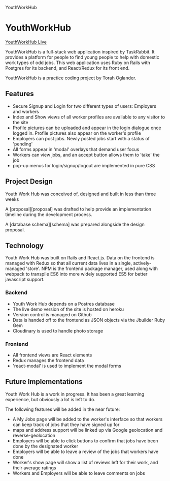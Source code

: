 YouthWorkHub

# YouthWorkHub

[YouthWorkHub Live][heroku]

[heroku]: https://youth-work-hub.herokuapp.com/#/

YouthWorkHub is a full-stack web application inspired by TaskRabbit. It
provides a platform for people to find young people to help with domestic
work types of odd jobs. This web application uses Ruby on Rails with
Postgres for its backend, and React/Redux for its front end.

YouthWorkHub is a practice coding project by Torah Oglander.

## Features

- Secure Signup and Login for two different types of users: Employers and workers
- Index and Show views of all worker profiles are available to any visitor to the site
- Profile pictures can be uploaded and appear in the login dialogue once logged in. Profile pictures also appear on the worker's profile
- Employers can post jobs. Newly posted jobs start with a status of 'pending'
- All forms appear in 'modal' overlays that demand user focus
- Workers can view jobs, and an accept button allows them to 'take' the job
- pop-up menus for login/signup/logout are implemented in pure CSS

## Project Design

Youth Work Hub was conceived of, designed and built in less than three weeks

A [proposal][proposal] was drafted to help provide an implementation timeline during the development process.

A [database schema][schema] was prepared alongside the design proposal.

## Technology

Youth Work Hub was built on Rails and React.js. Data on the frontend is
managed with Redux so that all current data lives in a single, actively-managed
'store'. NPM is the frontend package manager, used along with webpack to
transpile ES6 into more widely supported ES5
for better javascript support.

### Backend

- Youth Work Hub depends on a Postres database
- The live demo version of the site is hosted on heroku
- Version control is managed on Github
- Data is handed off to the frontend as JSON objects via the Jbuilder Ruby Gem
- Cloudinary is used to handle photo storage

### Frontend
- All frontend views are React elements
- Redux manages the frontend data
- 'react-modal' is used to implement the modal forms


## Future Implementations

Youth Work Hub is a work in progress. It has been a great learning experience,
but obviously a lot is left to do.

The following features will be added in the near future:
- A My Jobs page will be added to the worker's interface so that workers can keep track of jobs that they have signed up for
- maps and address support will be linked up via Google geolocation and reverse-geolocation
- Employers will be able to click buttons to confirm that jobs have been done by the designated worker
- Employers will be able to leave a review of the jobs that workers have done
- Worker's show page will show a list of reviews left for their work, and their average ratings
- Workers and Employers will be able to leave comments on jobs
